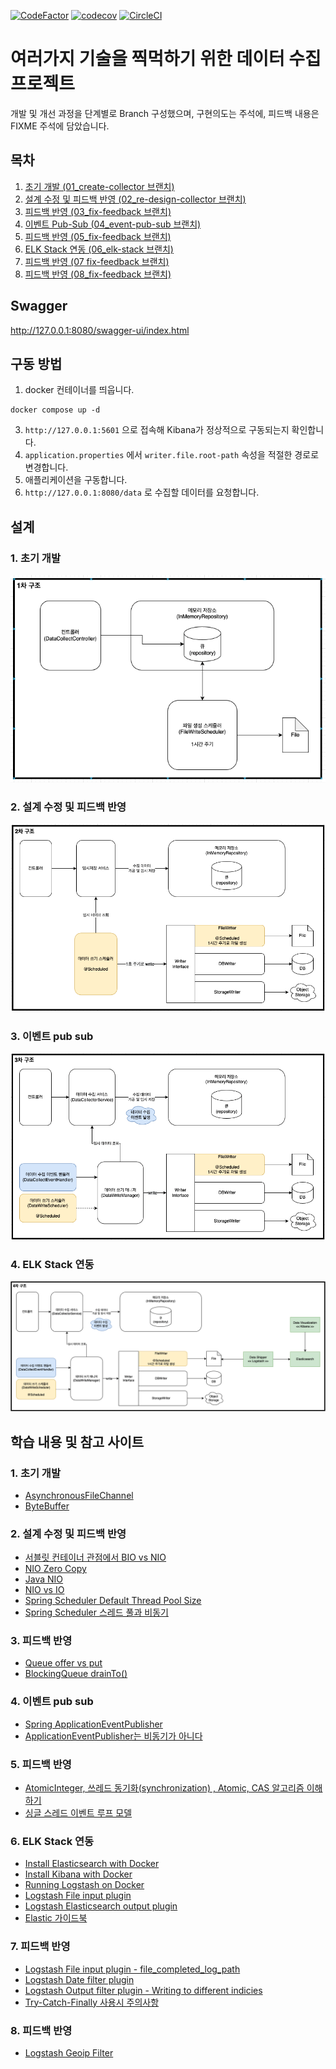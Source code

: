 [![CodeFactor](https://www.codefactor.io/repository/github/parkilhoon/data-collector/badge)](https://www.codefactor.io/repository/github/parkilhoon/data-collector)
[![codecov](https://codecov.io/gh/ParkIlHoon/data-collector/branch/main/graph/badge.svg?token=QZUKOYV553)](https://codecov.io/gh/ParkIlHoon/data-collector)
[![CircleCI](https://circleci.com/gh/ParkIlHoon/data-collector/tree/main.svg?style=svg)](https://circleci.com/gh/ParkIlHoon/data-collector/tree/main)
# 여러가지 기술을 찍먹하기 위한 데이터 수집 프로젝트
개발 및 개선 과정을 단계별로 Branch 구성했으며, 구현의도는 주석에, 피드백 내용은 FIXME 주석에 담았습니다.

## 목차
1. [초기 개발 (01_create-collector 브랜치)](https://github.com/ParkIlHoon/data-collector/tree/01_create-collector)
2. [설계 수정 및 피드백 반영 (02_re-design-collector 브랜치)](https://github.com/ParkIlHoon/data-collector/tree/02_re-design-collector)
3. [피드백 반영 (03_fix-feedback 브랜치)](https://github.com/ParkIlHoon/data-collector/tree/03_fix-feedback)
4. [이벤트 Pub-Sub (04_event-pub-sub 브랜치)](https://github.com/ParkIlHoon/data-collector/tree/04_event-pub-sub)
5. [피드백 반영 (05_fix-feedback 브랜치)](https://github.com/ParkIlHoon/data-collector/tree/05_fix-feedback)
6. [ELK Stack 연동 (06_elk-stack 브랜치)](https://github.com/ParkIlHoon/data-collector/tree/06_elk-stack)
7. [피드백 반영 (07 fix-feedback 브랜치)](https://github.com/ParkIlHoon/data-collector/tree/07_fix-feedback)
8. [피드백 반영 (08_fix-feedback 브랜치)](https://github.com/ParkIlHoon/data-collector/tree/08_fix-feedback)

## Swagger
http://127.0.0.1:8080/swagger-ui/index.html

## 구동 방법
1. docker 컨테이너를 띄웁니다.
```shell
docker compose up -d
```
3. `http://127.0.0.1:5601` 으로 접속해 Kibana가 정상적으로 구동되는지 확인합니다.
4. `application.properties` 에서 `writer.file.root-path` 속성을 적절한 경로로 변경합니다.
5. 애플리케이션을 구동합니다.
6. `http://127.0.0.1:8080/data` 로 수집할 데이터를 요청합니다.

## 설계
### 1. 초기 개발
![초기 개발](https://github.com/ParkIlHoon/data-collector/blob/02_re-design-collector/design/1%EC%B0%A8%20%EC%84%A4%EA%B3%84.png)
### 2. 설계 수정 및 피드백 반영
![설계 수정](https://github.com/ParkIlHoon/data-collector/blob/02_re-design-collector/design/2%EC%B0%A8%20%EC%84%A4%EA%B3%84.png)
### 3. 이벤트 pub sub
![3차 설계](https://github.com/ParkIlHoon/data-collector/blob/04_event-pub-sub/design/3%EC%B0%A8%20%EC%84%A4%EA%B3%84.png)
### 4. ELK Stack 연동
![4차 설계](https://github.com/ParkIlHoon/data-collector/blob/06_elk-stack/design/4%EC%B0%A8%20%EC%84%A4%EA%B3%84.png)

## 학습 내용 및 참고 사이트
### 1. 초기 개발
* [AsynchronousFileChannel](https://hbase.tistory.com/44)
* [ByteBuffer](https://forl.tistory.com/137)
### 2. 설계 수정 및 피드백 반영
* [서블릿 컨테이너 관점에서 BIO vs NIO](http://guruble.com/bio-vs-nio/)
* [NIO Zero Copy](https://free-strings.blogspot.com/2016/04/zero-copy.html)
* [Java NIO](https://jeong-pro.tistory.com/145)
* [NIO vs IO](https://dev-coco.tistory.com/42)
* [Spring Scheduler Default Thread Pool Size](https://stackoverflow.com/questions/29796651/what-is-the-default-scheduler-pool-size-in-spring-boot)
* [Spring Scheduler 스레드 풀과 비동기](https://ecsimsw.tistory.com/entry/Scheduler-%EC%A0%81%EC%9A%A9-%EB%B0%B0%EA%B2%BD%EA%B3%BC-%EA%B5%AC%EC%A1%B0-Spring-Scheduler)
### 3. 피드백 반영
* [Queue offer vs put](https://stackoverflow.com/questions/19419805/linkedblockingqueue-put-vs-offer)
* [BlockingQueue drainTo()](https://www.geeksforgeeks.org/blockingqueue-drainto-method-in-java-with-examples/)
### 4. 이벤트 pub sub
* [Spring ApplicationEventPublisher](https://wordbe.tistory.com/entry/Spring-ApplicationEventPublisher)
* [ApplicationEventPublisher는 비동기가 아니다](https://jeong-pro.tistory.com/238)
### 5. 피드백 반영
* [AtomicInteger, 쓰레드 동기화(synchronization) , Atomic, CAS 알고리즘 이해하기](https://truehong.tistory.com/71)
* [싱글 스레드 이벤트 루프 모델](https://medium.com/@sgd.daran/node-js-single-threaded-event-loop-model-dbeccf6a7c34)
### 6. ELK Stack 연동
* [Install Elasticsearch with Docker](https://www.elastic.co/guide/en/elasticsearch/reference/current/docker.html)
* [Install Kibana with Docker](https://www.elastic.co/guide/en/kibana/current/docker.html)
* [Running Logstash on Docker](https://www.elastic.co/guide/en/logstash/current/docker.html)
* [Logstash File input plugin](https://www.elastic.co/guide/en/logstash/current/plugins-inputs-file.html)
* [Logstash Elasticsearch output plugin](https://www.elastic.co/guide/en/logstash/current/plugins-outputs-elasticsearch.html)
* [Elastic 가이드북](https://esbook.kimjmin.net/)
### 7. 피드백 반영
* [Logstash File input plugin - file_completed_log_path](https://www.elastic.co/guide/en/logstash/current/plugins-inputs-file.html#plugins-inputs-file-file_completed_log_path)
* [Logstash Date filter plugin](https://www.elastic.co/guide/en/logstash/current/plugins-filters-date.html)
* [Logstash Output filter plugin - Writing to different indicies](https://www.elastic.co/guide/en/logstash/current/plugins-outputs-elasticsearch.html#_writing_to_different_indices_best_practices)
* [Try-Catch-Finally 사용시 주의사항](https://tomining.tistory.com/154)
### 8. 피드백 반영
* [Logstash Geoip Filter](https://www.elastic.co/guide/en/logstash/current/plugins-filters-geoip.html)
